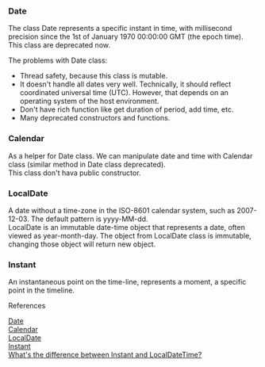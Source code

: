 ### Date

The class Date represents a specific instant in time, with millisecond precision since the 1st of January 1970 00:00:00 GMT (the epoch time).  
This class are deprecated now.

The problems with Date class:  
- Thread safety, because this class is mutable.  
- It doesn't handle all dates very well. Technically, it should reflect coordinated universal time (UTC). However, that depends on an operating system of the host environment.  
- Don't have rich function like get duration of period, add time, etc.  
- Many deprecated constructors and functions.

### Calendar

As a helper for Date class. We can manipulate date and time with Calendar class (similar method in Date class deprecated).  
This class don't hava public constructor.

### LocalDate

A date without a time-zone in the ISO-8601 calendar system, such as 2007-12-03. The default pattern is yyyy-MM-dd.  
LocalDate is an immutable date-time object that represents a date, often viewed as year-month-day. The object from LocalDate class is immutable, changing those object will return new object.

### Instant

An instantaneous point on the time-line, represents a moment, a specific point in the timeline.

References

[Date](https://docs.oracle.com/en/java/javase/17/docs/api/java.base/java/util/Date.html)  
[Calendar](https://docs.oracle.com/en/java/javase/17/docs/api/java.base/java/util/Calendar.html)  
[LocalDate](https://docs.oracle.com/en/java/javase/17/docs/api/java.base/java/time/LocalDate.html)  
[Instant](https://docs.oracle.com/en/java/javase/17/docs/api/java.base/java/time/Instant.html)  
[What's the difference between Instant and LocalDateTime?](https://stackoverflow.com/a/32443004)